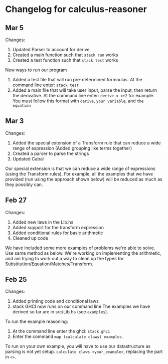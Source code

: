 # Changelog for calculus-reasoner

## Mar 5
Changes:
1.  Updated Parser to account for derive 
2. Created a main function such that `stack run` works
3. Created a test function such that `stack test` works 

New ways to run our program
1. Added a test file that will run pre-determined formnulas. At the command line enter: `stack test`
2. Added a main file that will take user input, parse the input, then return the derivative. At the command line enter: `derive x x+2` for example. You must follow this format with `derive`, `your variable`, and `the equation`


## Mar 3
Changes: 
1. Added the special extension of a Transform rule that can reduce a wide range of expression (Added grouping like terms together)
2. Created a parser to parse the strings 
3. Updated Cabal 

Our special extension is that we can reduce a wide range of expressions (using the Transform rules).
For example, all the examples that we have provided (run using the approach shown below) will be
reduced as much as they possibly can.


## Feb 27
Changes:
1. Added new laws in the Lib.hs
2. Added support for the transform expression
3. Added conditional rules for basic arithmetic 
4. Cleaned up code 

We have included some more examples of problems we're able to solve. Use same method as below. 
We're working on implementing the arithmetic, and am trying to work out a way to clean up the types
for Substitution/Equation/Matches/Transform.

## Feb 25
Changes:
1. Added printing code and conditional laws
2. stack GHCI now runs on our command line 
The examples we have derived so far are in src/Lib.hs (see `examples`).

To run the example reasoning:
1. At the command line enter the ghci: `stack ghci`
2. Enter the command `map (calculate claws) examples`.

To run on your own example, you will have to use our datastructure as parsing is not yet setup. 
`calculate claws <your_example>`, replacing the part in `<>`.

